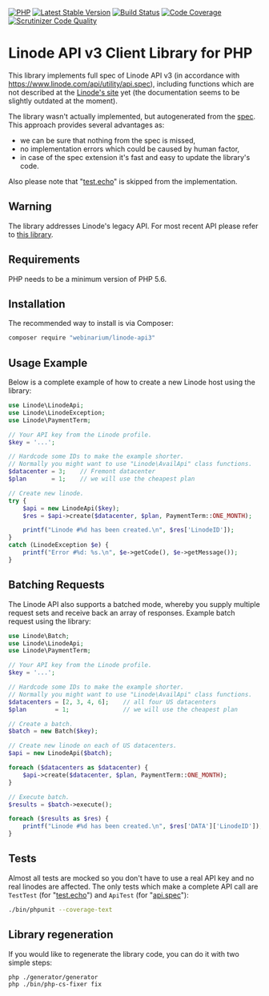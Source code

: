 [![PHP](https://img.shields.io/badge/PHP-5.6%2B-blue.svg)](https://secure.php.net/migration56)
[![Latest Stable Version](https://poser.pugx.org/webinarium/linode-api3/v/stable)](https://packagist.org/packages/webinarium/linode-api3)
[![Build Status](https://travis-ci.org/webinarium/linode-api3.svg?branch=master)](https://travis-ci.org/webinarium/linode-api3)
[![Code Coverage](https://scrutinizer-ci.com/g/webinarium/linode-api3/badges/coverage.png?b=master)](https://scrutinizer-ci.com/g/webinarium/linode-api3/?branch=master)
[![Scrutinizer Code Quality](https://scrutinizer-ci.com/g/webinarium/linode-api3/badges/quality-score.png?b=master)](https://scrutinizer-ci.com/g/webinarium/linode-api3/?branch=master)

# Linode API v3 Client Library for PHP

This library implements full spec of Linode API v3 (in accordance with https://www.linode.com/api/utility/api.spec),
including functions which are not described at the [Linode's site](https://www.linode.com/api) yet (the documentation seems to be slightly outdated at the moment).

The library wasn't actually implemented, but autogenerated from the [spec](https://api.linode.com/?api_action=api.spec).
This approach provides several advantages as:
 * we can be sure that nothing from the spec is missed,
 * no implementation errors which could be caused by human factor,
 * in case of the spec extension it's fast and easy to update the library's code.

Also please note that "[test.echo](https://www.linode.com/api/utility/test.echo)" is skipped from the implementation.

## Warning

The library addresses Linode's legacy API. For most recent API please refer to [this library](https://github.com/webinarium/linode-api).

## Requirements

PHP needs to be a minimum version of PHP 5.6.

## Installation

The recommended way to install is via Composer:

```bash
composer require "webinarium/linode-api3"
```

## Usage Example

Below is a complete example of how to create a new Linode host using the library:

```php
use Linode\LinodeApi;
use Linode\LinodeException;
use Linode\PaymentTerm;

// Your API key from the Linode profile.
$key = '...';

// Hardcode some IDs to make the example shorter.
// Normally you might want to use "Linode\AvailApi" class functions.
$datacenter = 3;    // Fremont datacenter
$plan       = 1;    // we will use the cheapest plan

// Create new linode.
try {
    $api = new LinodeApi($key);
    $res = $api->create($datacenter, $plan, PaymentTerm::ONE_MONTH);

    printf("Linode #%d has been created.\n", $res['LinodeID']);
}
catch (LinodeException $e) {
    printf("Error #%d: %s.\n", $e->getCode(), $e->getMessage());
}
```

## Batching Requests

The Linode API also supports a batched mode, whereby you supply multiple request sets and receive back an array of responses.
Example batch request using the library:

```php
use Linode\Batch;
use Linode\LinodeApi;
use Linode\PaymentTerm;

// Your API key from the Linode profile.
$key = '...';

// Hardcode some IDs to make the example shorter.
// Normally you might want to use "Linode\AvailApi" class functions.
$datacenters = [2, 3, 4, 6];    // all four US datacenters
$plan        = 1;               // we will use the cheapest plan

// Create a batch.
$batch = new Batch($key);

// Create new linode on each of US datacenters.
$api = new LinodeApi($batch);

foreach ($datacenters as $datacenter) {
    $api->create($datacenter, $plan, PaymentTerm::ONE_MONTH);
}

// Execute batch.
$results = $batch->execute();

foreach ($results as $res) {
    printf("Linode #%d has been created.\n", $res['DATA']['LinodeID']);
}
```

## Tests

Almost all tests are mocked so you don't have to use a real API key and no real linodes are affected.
The only tests which make a complete API call are `TestTest` (for "[test.echo](https://www.linode.com/api/utility/test.echo)") and `ApiTest` (for "[api.spec](https://www.linode.com/api/utility/api.spec)"):

```bash
./bin/phpunit --coverage-text
```

## Library regeneration

If you would like to regenerate the library code, you can do it with two simple steps:

```bash
php ./generator/generator
php ./bin/php-cs-fixer fix
```
